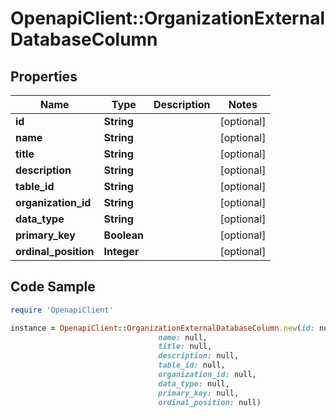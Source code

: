 # OpenapiClient::OrganizationExternalDatabaseColumn

## Properties

Name | Type | Description | Notes
------------ | ------------- | ------------- | -------------
**id** | **String** |  | [optional] 
**name** | **String** |  | [optional] 
**title** | **String** |  | [optional] 
**description** | **String** |  | [optional] 
**table_id** | **String** |  | [optional] 
**organization_id** | **String** |  | [optional] 
**data_type** | **String** |  | [optional] 
**primary_key** | **Boolean** |  | [optional] 
**ordinal_position** | **Integer** |  | [optional] 

## Code Sample

```ruby
require 'OpenapiClient'

instance = OpenapiClient::OrganizationExternalDatabaseColumn.new(id: null,
                                 name: null,
                                 title: null,
                                 description: null,
                                 table_id: null,
                                 organization_id: null,
                                 data_type: null,
                                 primary_key: null,
                                 ordinal_position: null)
```


